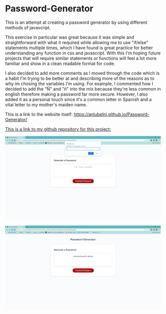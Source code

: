 # Password-Generator

This is an attempt at creating a password generator by using different methods of javascript.

This exercise in particular was great because it was simple and straightforward with what it required while allowing me to use "if/else" statements multiple times, which I have found
is great practice for better understanding any function in css and javascript. 
With this I'm hoping future projects that will require similar statements or functions will feel a lot more familiar and show in a clean readable format for code.

I also decided to add more comments as I moved through the code which is a habit I'm trying to be better at and describing more of the reasons as to why im chosing the variables I'm using. For example, I commented how I decided to add the "Ñ" and "ñ" into the mix because they're less common in english therefore making a password far more secure. However, I also added it as a personal touch since it's a common letter in Spanish and a vital letter to my mother's maiden name.

This is a link to the website itself: https://anlubelni.github.io/Password-Generator/

[This is a link to my github repository for this project:](https://github.com/Anlubelni/Password-Generator)

![This is a screenshot of the first prompt on the website after clicking on the "Generate Password" button.](./assets/images/pg1.png)

![This is a screenshot of the final product after going through all the alert prompts.](./assets/images/pg2.png)
